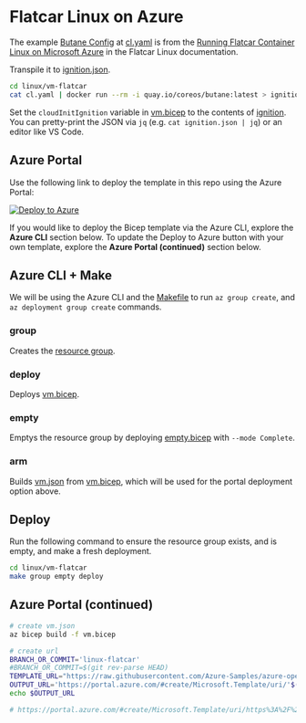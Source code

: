 # Flatcar Linux on Azure

The example [Butane Config](https://flatcar-linux.org/docs/latest/installing/cloud/azure/#butane-config) at [cl.yaml](./cl.yaml) is from the [Running Flatcar Container Linux on Microsoft Azure](https://flatcar-linux.org/docs/latest/installing/cloud/azure/) in the Flatcar Linux documentation.

Transpile it to [ignition.json](./ignition.json).

```bash
cd linux/vm-flatcar
cat cl.yaml | docker run --rm -i quay.io/coreos/butane:latest > ignition.json
```

Set the `cloudInitIgnition` variable in [vm.bicep](./vm.bicep) to the contents of [ignition](./ignition.json). You can pretty-print the JSON via `jq` (e.g. `cat ignition.json | jq`) or an editor like VS Code.

## Azure Portal

Use the following link to deploy the template in this repo using the Azure Portal:

[![Deploy to Azure](https://aka.ms/deploytoazurebutton)](https://portal.azure.com/#create/Microsoft.Template/uri/https%3A%2F%2Fraw.githubusercontent.com%2FAzure-Samples%2Fazure-opensource-labs%2Flinux-flatcar%2Flinux%2Fvm-flatcar%2Fvm.json)

If you would like to deploy the Bicep template via the Azure CLI, explore the **Azure CLI** section below. To update the Deploy to Azure button with your own template, explore the **Azure Portal (continued)** section below.

## Azure CLI + Make

We will be using the Azure CLI and the [Makefile](./Makefile) to run `az group create`, and `az deployment group create` commands.

### group

Creates the [resource group](https://learn.microsoft.com/azure/azure-resource-manager/management/manage-resource-groups-cli#what-is-a-resource-group).

### deploy

Deploys [vm.bicep](./vm.bicep).

### empty

Emptys the resource group by deploying [empty.bicep](./empty.bicep) with `--mode Complete`.

### arm

Builds [vm.json](./vm.json) from [vm.bicep](./vm.bicep), which will be used for the portal deployment option above.

## Deploy

Run the following command to ensure the resource group exists, and is empty, and make a fresh deployment.

```bash
cd linux/vm-flatcar
make group empty deploy
```

## Azure Portal (continued)

```bash
# create vm.json
az bicep build -f vm.bicep

# create url
BRANCH_OR_COMMIT='linux-flatcar'
#BRANCH_OR_COMMIT=$(git rev-parse HEAD)
TEMPLATE_URL="https://raw.githubusercontent.com/Azure-Samples/azure-opensource-labs/${BRANCH_OR_COMMIT}/linux/vm-flatcar/vm.json"
OUTPUT_URL='https://portal.azure.com/#create/Microsoft.Template/uri/'$(printf "$TEMPLATE_URL" | jq -s -R -r @uri )
echo $OUTPUT_URL

# https://portal.azure.com/#create/Microsoft.Template/uri/https%3A%2F%2Fraw.githubusercontent.com%2FAzure-Samples%2Fazure-opensource-labs%2Flinux-flatcar%2Flinux%2Fvm-flatcar%2Fvm.json
```
